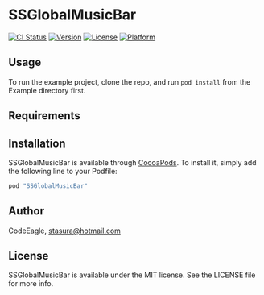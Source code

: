 # SSGlobalMusicBar

[![CI Status](http://img.shields.io/travis/CodeEagle/SSGlobalMusicBar.svg?style=flat)](https://travis-ci.org/CodeEagle/SSGlobalMusicBar)
[![Version](https://img.shields.io/cocoapods/v/SSGlobalMusicBar.svg?style=flat)](http://cocoapods.org/pods/SSGlobalMusicBar)
[![License](https://img.shields.io/cocoapods/l/SSGlobalMusicBar.svg?style=flat)](http://cocoapods.org/pods/SSGlobalMusicBar)
[![Platform](https://img.shields.io/cocoapods/p/SSGlobalMusicBar.svg?style=flat)](http://cocoapods.org/pods/SSGlobalMusicBar)

## Usage

To run the example project, clone the repo, and run `pod install` from the Example directory first.

## Requirements

## Installation

SSGlobalMusicBar is available through [CocoaPods](http://cocoapods.org). To install
it, simply add the following line to your Podfile:

```ruby
pod "SSGlobalMusicBar"
```

## Author

CodeEagle, stasura@hotmail.com

## License

SSGlobalMusicBar is available under the MIT license. See the LICENSE file for more info.
